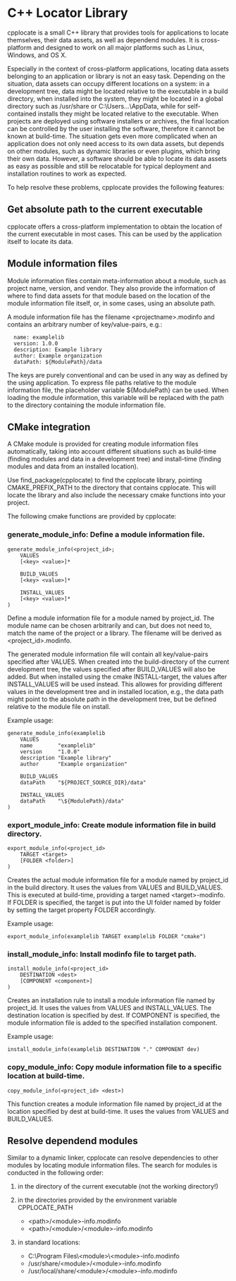 # C++ Locator Library

cpplocate is a small C++ library that provides tools for applications to locate themselves,
their data assets, as well as dependend modules. It is cross-platform and designed to work
on all major platforms such as Linux, Windows, and OS X.

Especially in the context of cross-platform applications, locating data assets belonging
to an application or library is not an easy task. Depending on the situation, data assets can
occupy different locations on a system: in a development tree, data might be located relative
to the executable in a build directory, when installed into the system, they might be located
in a global directory such as /usr/share or C:\Users\...\AppData, while for self-contained
installs they might be located relative to the executable. When projects are deployed using
software installers or archives, the final location can be controlled by the user installing
the software, therefore it cannot be known at build-time. The situation gets even more complicated
when an application does not only need access to its own data assets, but depends on other modules,
such as dynamic libraries or even plugins, which bring their own data. However, a software should be
able to locate its data assets as easy as possible and still be relocatable for typical deployment
and installation routines to work as expected.

To help resolve these problems, cpplocate provides the following features:

## Get absolute path to the current executable

cpplocate offers a cross-platform implementation to obtain the location of the current executable
in most cases. This can be used by the application itself to locate its data.

## Module information files

Module information files contain meta-information about a module, such as project name,
version, and vendor. They also provide the information of where to find data assets for
that module based on the location of the module information file itself, or, in some cases,
using an absolute path.

A module information file has the filename &lt;projectname&gt;.modinfo and contains an arbitrary
number of key/value-pairs, e.g.:

```
  name: examplelib
  version: 1.0.0
  description: Example library
  author: Example organization
  dataPath: ${ModulePath}/data
```

The keys are purely conventional and can be used in any way as defined by the using application.
To express file paths relative to the module information file, the placeholder variable ${ModulePath}
can be used. When loading the module information, this variable will be replaced with the path
to the directory containing the module information file.

## CMake integration

A CMake module is provided for creating module information files automatically, taking into account
different situations such as build-time (finding modules and data in a development tree) and
install-time (finding modules and data from an installed location).

Use find_package(cpplocate) to find the cpplocate library, pointing CMAKE_PREFIX_PATH to the
directory that contains cpplocate. This will locate the library and also include the necessary
cmake functions into your project.

The following cmake functions are provided by cpplocate:

### generate_module_info: Define a module information file.

```
generate_module_info(<project_id>;
    VALUES
    [<key> <value>]*

    BUILD_VALUES
    [<key> <value>]*

    INSTALL_VALUES
    [<key> <value>]*
)
```

Define a module information file for a module named by project_id. The module name can be chosen
arbitrarily and can, but does not need to, match the name of the project or a library. The
filename will be derived as &lt;project_id&gt;.modinfo.

The generated module information file will contain all key/value-pairs specified after VALUES.
When created into the build-directory of the current development tree, the values specified
after BUILD_VALUES will also be added. But when installed using the cmake INSTALL-target, the
values after INSTALL_VALUES will be used instead. This allowes for providing different values
in the development tree and in installed location, e.g., the data path might point to the
absolute path in the development tree, but be defined relative to the module file on install.

Example usage:

```
generate_module_info(examplelib
    VALUES
    name        "examplelib"
    version     "1.0.0"
    description "Example library"
    author      "Example organization"

    BUILD_VALUES
    dataPath    "${PROJECT_SOURCE_DIR}/data"

    INSTALL_VALUES
    dataPath    "\${ModulePath}/data"
)
```

### export_module_info: Create module information file in build directory.

```
export_module_info(<project_id>
    TARGET <target>
    [FOLDER <folder>]
)
```

Creates the actual module information file for a module named by project_id in the build directory.
It uses the values from VALUES and BUILD_VALUES. This is executed at build-time, providing a target
named &lt;target&gt;-modinfo. If FOLDER is specified, the target is put into the UI folder named by folder
by setting the target property FOLDER accordingly.

Example usage:

```
export_module_info(examplelib TARGET examplelib FOLDER "cmake")
```

### install_module_info: Install modinfo file to target path.

```
install_module_info(<project_id>
    DESTINATION <dest>
    [COMPONENT <component>]
)
```

Creates an installation rule to install a module information file named by project_id. It uses
the values from VALUES and INSTALL_VALUES. The destination location is specified by dest. If
COMPONENT is specified, the module information file is added to the specified installation component.

Example usage:

```
install_module_info(examplelib DESTINATION "." COMPONENT dev)
```

### copy_module_info: Copy module information file to a specific location at build-time.

```
copy_module_info(<project_id> <dest>)
```

This function creates a module information file named by project_id at the location
specified by dest at build-time. It uses the values from VALUES and BUILD_VALUES.

## Resolve dependend modules

Similar to a dynamic linker, cpplocate can resolve dependencies to other modules by locating
module information files. The search for modules is conducted in the following order:

1. in the directory of the current executable (not the working directory!)

2. in the directories provided by the environment variable CPPLOCATE_PATH
   - &lt;path&gt;/&lt;module&gt;-info.modinfo
   - &lt;path&gt;/&lt;module&gt;/&lt;module&gt;-info.modinfo

3. in standard locations:
   - C:\Program Files\\&lt;module&gt;\\&lt;module&gt;-info.modinfo
   - /usr/share/&lt;module&gt;/&lt;module&gt;-info.modinfo
   - /usr/local/share/&lt;module&gt;/&lt;module&gt;-info.modinfo
